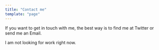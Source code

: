 ```yaml
---
title: "Contact me"
template: "page"
---
```


If you want to get in touch with me, the best way is to find me at Twitter or send me an Email.

I am not looking for work right now. 
